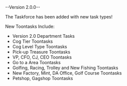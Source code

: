 --Version 2.0.0--

The Taskforce has been added with new task types!

New Toontasks Include:
- Version 2.0 Department Tasks
- Cog Tier Toontasks
- Cog Level Type Toontasks
- Pick-up Treasure Toontasks
- VP, CFO, CJ, CEO Toontasks
- Go to a Area Toontasks
- Golfing, Racing, Trolley and New Fishing Toontasks
- New Factory, Mint, DA Office, Golf Course Toontasks
- Petshop, Gagshop Toontasks
